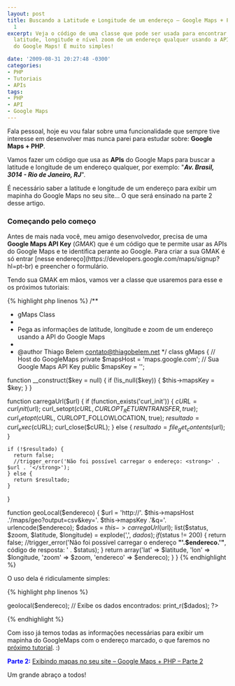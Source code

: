```yaml
---
layout: post
title: Buscando a Latitude e Longitude de um endereço – Google Maps + PHP – Parte
  1
excerpt: Veja o código de uma classe que pode ser usada para encontrar os dados de
  latitude, longitude e nível zoom de um endereço qualquer usando a API de informações
  do Google Maps! É muito simples!

date: '2009-08-31 20:27:48 -0300'
categories:
- PHP
- Tutoriais
- APIs
tags:
- PHP
- API
- Google Maps
---
```

Fala pessoal, hoje eu vou falar sobre uma funcionalidade que sempre tive interesse em desenvolver mas nunca parei para estudar sobre: <strong>Google Maps + PHP</strong>.

Vamos fazer um código que usa as <strong>APIs</strong> do Google Maps para buscar a latitude e longitude de um endereço qualquer, por exemplo: "<strong><em>Av. Brasil, 3014 - Rio de Janeiro, RJ</em></strong>".

É necessário saber a latitude e longitude de um endereço para exibir um mapinha do Google Maps no seu site... O que será ensinado na parte 2 desse artigo.

<h3>Começando pelo começo</h3>
Antes de mais nada você, meu amigo desenvolvedor, precisa de uma <strong>Google Maps API Key</strong> (<em>GMAK</em>) que é um código que te permite usar as APIs do Google Maps e te identifica perante ao Google. Para criar a sua GMAK é só entrar [nesse endereço](https://developers.google.com/maps/signup?hl=pt-br) e preencher o formulário.

Tendo sua GMAK em mãos, vamos ver a classe que usaremos para esse e os próximos tutoriais:


{% highlight php linenos %}
/**
 * gMaps Class
 *
 * Pega as informações de latitude, longitude e zoom de um endereço usando a API do Google Maps
 *
 * @author Thiago Belem <contato@thiagobelem.net>
 */
class gMaps {
  // Host do GoogleMaps
  private $mapsHost = 'maps.google.com';
  // Sua Google Maps API Key
  public $mapsKey = '';

  function __construct($key = null) {
    if (!is_null($key)) {
      $this->mapsKey = $key;
    }
  }

  function carregaUrl($url) {
    if (function_exists('curl_init')) {
      $cURL = curl_init($url);
      curl_setopt($cURL, CURLOPT_RETURNTRANSFER, true);
      curl_setopt($cURL, CURLOPT_FOLLOWLOCATION, true);
      $resultado = curl_exec($cURL);
      curl_close($cURL);
    } else {
      $resultado = file_get_contents($url);
    }

    if (!$resultado) {
      return false;
      //trigger_error('Não foi possível carregar o endereço: <strong>' . $url . '</strong>');
    } else {
      return $resultado;
    }
  }

  function geoLocal($endereco) {
    $url = 'http://'. $this->mapsHost .'/maps/geo?output=csv&key='. $this->mapsKey .'&q='. urlencode($endereco);
    $dados = $this->carregaUrl($url);
    list($status, $zoom, $latitude, $longitude) = explode(',', $dados);
    if ($status != 200) {
      return false;
      //trigger_error('Não foi possível carregar o endereço <strong>"'.$endereco.'"</strong>, código de resposta: ' . $status);
    }
    return array('lat' => $latitude, 'lon' => $longitude, 'zoom' => $zoom, 'endereco' => $endereco);
  }
}
{% endhighlight %}

O uso dela é ridiculamente simples:


{% highlight php linenos %}
<?php
// Instancia a classe
$gmaps = new gMaps('SUA GMAK AQUI');

// Pega os dados (latitude, longitude e zoom) do endereço:
$endereco = 'Av. Brasil, 1453, Rio de Janeiro, RJ';
$dados = $gmaps->geolocal($endereco);

// Exibe os dados encontrados:
print_r($dados);
?>
{% endhighlight %}

Com isso já temos todas as informações necessárias para exibir um mapinha do GoogleMaps com o endereço marcado, o que faremos no [próximo tutorial](/exibindo-mapas-no-seu-site-google-maps-php-parte-2). :)

<strong style="color: blue">Parte 2:</strong> [Exibindo mapas no seu site – Google Maps + PHP – Parte 2](/exibindo-mapas-no-seu-site-google-maps-php-parte-2)

Um grande abraço a todos!

